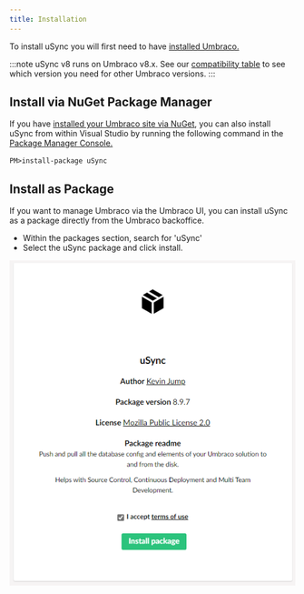 ```yaml
---
title: Installation
---
```


To install uSync you will first need to have [installed Umbraco.](https://our.umbraco.com/documentation/Fundamentals/Setup/Install/)

:::note
uSync v8 runs on Umbraco v8.x. See our [compatibility table](reference/table.md) to see which version you need for other Umbraco versions. 
:::


## Install via NuGet Package Manager 
If you have [installed your Umbraco site via NuGet](https://our.umbraco.com/documentation/Fundamentals/Setup/Install/install-umbraco-with-nuget), you can also install uSync from within Visual Studio by running the following command in the [Package Manager Console.](https://docs.microsoft.com/en-us/nuget/consume-packages/install-use-packages-powershell)

```cli
PM>install-package uSync
```

## Install as Package 
If you want to manage Umbraco via the Umbraco UI, you can install uSync as a package directly from the Umbraco backoffice. 

- Within the packages section, search for 'uSync' 
- Select the uSync package and click install.

![Package installation screen](package-install.png)
 
